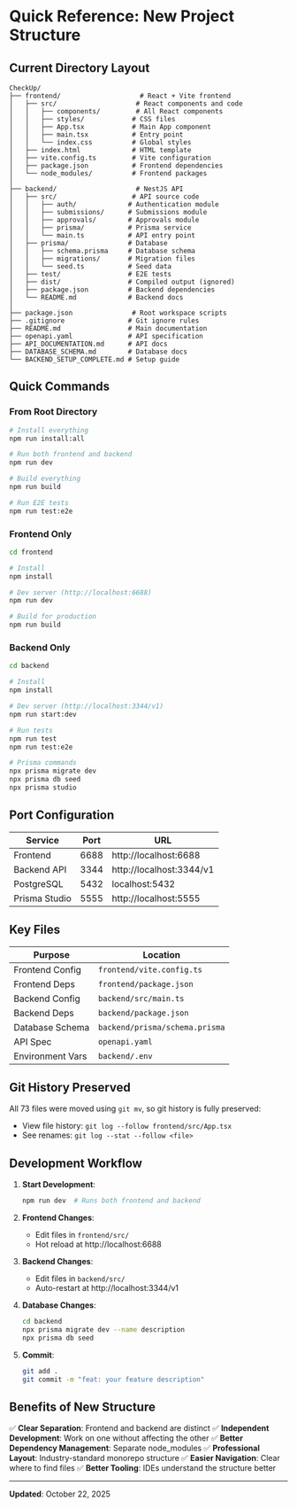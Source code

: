 # Quick Reference: New Project Structure

## Current Directory Layout

```
CheckUp/
├── frontend/                    # React + Vite frontend
│   ├── src/                    # React components and code
│   │   ├── components/         # All React components
│   │   ├── styles/            # CSS files
│   │   ├── App.tsx            # Main App component
│   │   ├── main.tsx           # Entry point
│   │   └── index.css          # Global styles
│   ├── index.html             # HTML template
│   ├── vite.config.ts         # Vite configuration
│   ├── package.json           # Frontend dependencies
│   └── node_modules/          # Frontend packages
│
├── backend/                    # NestJS API
│   ├── src/                   # API source code
│   │   ├── auth/             # Authentication module
│   │   ├── submissions/      # Submissions module
│   │   ├── approvals/        # Approvals module
│   │   ├── prisma/           # Prisma service
│   │   └── main.ts           # API entry point
│   ├── prisma/               # Database
│   │   ├── schema.prisma     # Database schema
│   │   ├── migrations/       # Migration files
│   │   └── seed.ts           # Seed data
│   ├── test/                 # E2E tests
│   ├── dist/                 # Compiled output (ignored)
│   ├── package.json          # Backend dependencies
│   └── README.md             # Backend docs
│
├── package.json               # Root workspace scripts
├── .gitignore                # Git ignore rules
├── README.md                 # Main documentation
├── openapi.yaml              # API specification
├── API_DOCUMENTATION.md      # API docs
├── DATABASE_SCHEMA.md        # Database docs
└── BACKEND_SETUP_COMPLETE.md # Setup guide
```

## Quick Commands

### From Root Directory

```bash
# Install everything
npm run install:all

# Run both frontend and backend
npm run dev

# Build everything
npm run build

# Run E2E tests
npm run test:e2e
```

### Frontend Only

```bash
cd frontend

# Install
npm install

# Dev server (http://localhost:6688)
npm run dev

# Build for production
npm run build
```

### Backend Only

```bash
cd backend

# Install
npm install

# Dev server (http://localhost:3344/v1)
npm run start:dev

# Run tests
npm run test
npm run test:e2e

# Prisma commands
npx prisma migrate dev
npx prisma db seed
npx prisma studio
```

## Port Configuration

| Service | Port | URL |
|---------|------|-----|
| Frontend | 6688 | http://localhost:6688 |
| Backend API | 3344 | http://localhost:3344/v1 |
| PostgreSQL | 5432 | localhost:5432 |
| Prisma Studio | 5555 | http://localhost:5555 |

## Key Files

| Purpose | Location |
|---------|----------|
| Frontend Config | `frontend/vite.config.ts` |
| Frontend Deps | `frontend/package.json` |
| Backend Config | `backend/src/main.ts` |
| Backend Deps | `backend/package.json` |
| Database Schema | `backend/prisma/schema.prisma` |
| API Spec | `openapi.yaml` |
| Environment Vars | `backend/.env` |

## Git History Preserved

All 73 files were moved using `git mv`, so git history is fully preserved:
- View file history: `git log --follow frontend/src/App.tsx`
- See renames: `git log --stat --follow <file>`

## Development Workflow

1. **Start Development**:
   ```bash
   npm run dev  # Runs both frontend and backend
   ```

2. **Frontend Changes**:
   - Edit files in `frontend/src/`
   - Hot reload at http://localhost:6688

3. **Backend Changes**:
   - Edit files in `backend/src/`
   - Auto-restart at http://localhost:3344/v1

4. **Database Changes**:
   ```bash
   cd backend
   npx prisma migrate dev --name description
   npx prisma db seed
   ```

5. **Commit**:
   ```bash
   git add .
   git commit -m "feat: your feature description"
   ```

## Benefits of New Structure

✅ **Clear Separation**: Frontend and backend are distinct
✅ **Independent Development**: Work on one without affecting the other
✅ **Better Dependency Management**: Separate node_modules
✅ **Professional Layout**: Industry-standard monorepo structure
✅ **Easier Navigation**: Clear where to find files
✅ **Better Tooling**: IDEs understand the structure better

---

**Updated**: October 22, 2025
